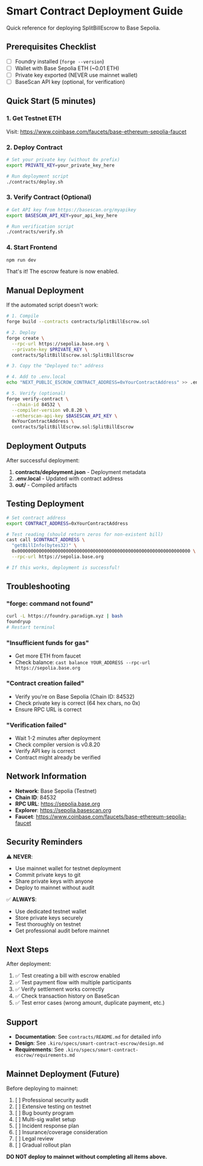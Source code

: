 # Smart Contract Deployment Guide

Quick reference for deploying SplitBillEscrow to Base Sepolia.

## Prerequisites Checklist

- [ ] Foundry installed (`forge --version`)
- [ ] Wallet with Base Sepolia ETH (~0.01 ETH)
- [ ] Private key exported (NEVER use mainnet wallet)
- [ ] BaseScan API key (optional, for verification)

## Quick Start (5 minutes)

### 1. Get Testnet ETH

Visit: https://www.coinbase.com/faucets/base-ethereum-sepolia-faucet

### 2. Deploy Contract

```bash
# Set your private key (without 0x prefix)
export PRIVATE_KEY=your_private_key_here

# Run deployment script
./contracts/deploy.sh
```

### 3. Verify Contract (Optional)

```bash
# Get API key from https://basescan.org/myapikey
export BASESCAN_API_KEY=your_api_key_here

# Run verification script
./contracts/verify.sh
```

### 4. Start Frontend

```bash
npm run dev
```

That's it! The escrow feature is now enabled.

## Manual Deployment

If the automated script doesn't work:

```bash
# 1. Compile
forge build --contracts contracts/SplitBillEscrow.sol

# 2. Deploy
forge create \
  --rpc-url https://sepolia.base.org \
  --private-key $PRIVATE_KEY \
  contracts/SplitBillEscrow.sol:SplitBillEscrow

# 3. Copy the "Deployed to:" address

# 4. Add to .env.local
echo "NEXT_PUBLIC_ESCROW_CONTRACT_ADDRESS=0xYourContractAddress" >> .env.local

# 5. Verify (optional)
forge verify-contract \
  --chain-id 84532 \
  --compiler-version v0.8.20 \
  --etherscan-api-key $BASESCAN_API_KEY \
  0xYourContractAddress \
  contracts/SplitBillEscrow.sol:SplitBillEscrow
```

## Deployment Outputs

After successful deployment:

1. **contracts/deployment.json** - Deployment metadata
2. **.env.local** - Updated with contract address
3. **out/** - Compiled artifacts

## Testing Deployment

```bash
# Set contract address
export CONTRACT_ADDRESS=0xYourContractAddress

# Test reading (should return zeros for non-existent bill)
cast call $CONTRACT_ADDRESS \
  "getBillInfo(bytes32)" \
  0x0000000000000000000000000000000000000000000000000000000000000000 \
  --rpc-url https://sepolia.base.org

# If this works, deployment is successful!
```

## Troubleshooting

### "forge: command not found"
```bash
curl -L https://foundry.paradigm.xyz | bash
foundryup
# Restart terminal
```

### "Insufficient funds for gas"
- Get more ETH from faucet
- Check balance: `cast balance YOUR_ADDRESS --rpc-url https://sepolia.base.org`

### "Contract creation failed"
- Verify you're on Base Sepolia (Chain ID: 84532)
- Check private key is correct (64 hex chars, no 0x)
- Ensure RPC URL is correct

### "Verification failed"
- Wait 1-2 minutes after deployment
- Check compiler version is v0.8.20
- Verify API key is correct
- Contract might already be verified

## Network Information

- **Network**: Base Sepolia (Testnet)
- **Chain ID**: 84532
- **RPC URL**: https://sepolia.base.org
- **Explorer**: https://sepolia.basescan.org
- **Faucet**: https://www.coinbase.com/faucets/base-ethereum-sepolia-faucet

## Security Reminders

⚠️ **NEVER**:
- Use mainnet wallet for testnet deployment
- Commit private keys to git
- Share private keys with anyone
- Deploy to mainnet without audit

✅ **ALWAYS**:
- Use dedicated testnet wallet
- Store private keys securely
- Test thoroughly on testnet
- Get professional audit before mainnet

## Next Steps

After deployment:

1. ✅ Test creating a bill with escrow enabled
2. ✅ Test payment flow with multiple participants
3. ✅ Verify settlement works correctly
4. ✅ Check transaction history on BaseScan
5. ✅ Test error cases (wrong amount, duplicate payment, etc.)

## Support

- **Documentation**: See `contracts/README.md` for detailed info
- **Design**: See `.kiro/specs/smart-contract-escrow/design.md`
- **Requirements**: See `.kiro/specs/smart-contract-escrow/requirements.md`

## Mainnet Deployment (Future)

Before deploying to mainnet:

1. [ ] Professional security audit
2. [ ] Extensive testing on testnet
3. [ ] Bug bounty program
4. [ ] Multi-sig wallet setup
5. [ ] Incident response plan
6. [ ] Insurance/coverage consideration
7. [ ] Legal review
8. [ ] Gradual rollout plan

**DO NOT deploy to mainnet without completing all items above.**
